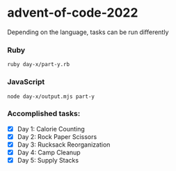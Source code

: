 # advent-of-code-2022
Depending on the language, tasks can be run differently

### Ruby
```
ruby day-x/part-y.rb
```

### JavaScript
```
node day-x/output.mjs part-y
```

### Accomplished tasks:

- [x] Day 1: Calorie Counting <img width="10" src="https://upload.wikimedia.org/wikipedia/commons/thumb/7/73/Ruby_logo.svg/1280px-Ruby_logo.svg.png" />
- [x] Day 2: Rock Paper Scissors <img width="10" src="https://upload.wikimedia.org/wikipedia/commons/thumb/7/73/Ruby_logo.svg/1280px-Ruby_logo.svg.png" />
- [x] Day 3: Rucksack Reorganization <img width="10" src="https://upload.wikimedia.org/wikipedia/commons/thumb/9/99/Unofficial_JavaScript_logo_2.svg/1280px-Unofficial_JavaScript_logo_2.svg.png" />
- [x] Day 4: Camp Cleanup <img width="10" src="https://upload.wikimedia.org/wikipedia/commons/thumb/7/73/Ruby_logo.svg/1280px-Ruby_logo.svg.png" />
- [x] Day 5: Supply Stacks <img width="10" src="https://upload.wikimedia.org/wikipedia/commons/thumb/9/99/Unofficial_JavaScript_logo_2.svg/1280px-Unofficial_JavaScript_logo_2.svg.png" />
